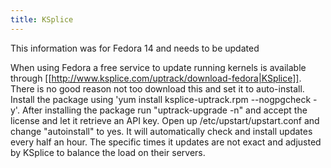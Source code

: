 ```yaml
---
title: KSplice
---
```


This information was for Fedora 14 and needs to be updated

When using Fedora a free service to update running kernels is available through
[[http://www.ksplice.com/uptrack/download-fedora|KSplice]]. There is no good
reason not too download this and set it to auto-install. Install the package
using 'yum install ksplice-uptrack.rpm --nogpgcheck -y'. After installing the
package run "uptrack-upgrade -n" and accept the license and let it retrieve an
API key. Open up /etc/upstart/upstart.conf and change "autoinstall" to yes. It
will automatically check and install updates every half an hour. The specific
times it updates are not exact and adjusted by KSplice to balance the load on
their servers.


